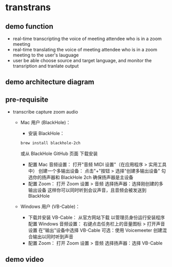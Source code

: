 # transtrans

## demo function
- real-time transcripting the voice of meeting attendee who is in a zoom meeting
- real-time translating the voice of meeting attendee who is in a zoom meeting to the user's lauguage
- user be able choose source and target language, and monitor the transription and tranlate output


## demo architecture diagram


## pre-requisite
- transcribe capture zoom audio
  - Mac 用户 (BlackHole)：
    - 安装 BlackHole：
    ```sh
    brew install blackhole-2ch
    ```
    或从 BlackHole GitHub 页面 下载安装

    - 配置 Mac 音频设置：
      打开"音频 MIDI 设置"（在应用程序 > 实用工具中）
      创建一个多输出设备：
      点击"+"按钮 > 选择"创建多输出设备"
      勾选你的扬声器和 BlackHole 2ch
      确保扬声器是主设备
    - 配置 Zoom：
      打开 Zoom 设置 > 音频
      选择扬声器：选择刚创建的多输出设备
      这样你可以同时听到会议声音，且音频会被发送到 BlackHole

  - Windows 用户 (VB-Cable)：
    - 下载并安装 VB-Cable：
      从官方网站下载
      以管理员身份运行安装程序
      配置 Windows 音频设置：
      右键点击任务栏上的音量图标 > 打开声音设置
      在"输出"设备中选择 VB-Cable
      可选：使用 Voicemeeter 创建混合输出以同时听到声音
    - 配置 Zoom：
      打开 Zoom 设置 > 音频
      选择扬声器：选择 VB-Cable

## demo video



